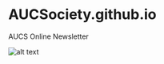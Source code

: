 # AUCSociety.github.io
AUCS Online Newsletter



![alt text](https://github.com/AUCSociety/AUCSociety.github.io/blob/master/AUCS%20Banner.PNG?raw=true "AUCS Banner")
